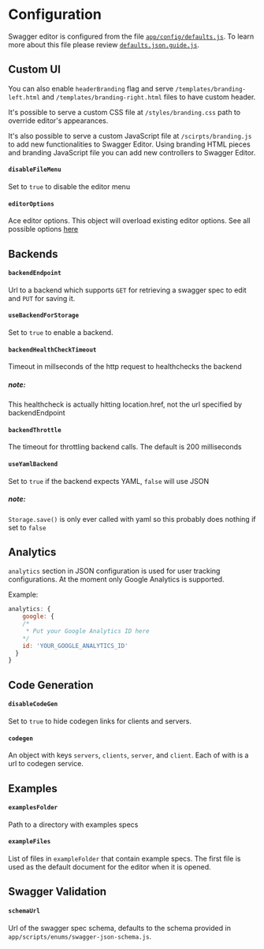

Configuration
=============

Swagger editor is configured from the file [`app/config/defaults.js`](../app/config/defaults.json).
To learn more about this file please review [`defaults.json.guide.js`](../app/config/default.json.guide.js).

Custom UI
---------

You can also enable `headerBranding` flag and serve `/templates/branding-left.html`
and `/templates/branding-right.html` files to have custom header.

It's possible to serve a custom CSS file at `/styles/branding.css` path to override editor's appearances.

It's also possible to serve a custom JavaScript file at `/scirpts/branding.js` to add 
new functionalities to Swagger Editor. Using branding HTML pieces and branding JavaScript
file you can add new controllers to Swagger Editor.

#### `disableFileMenu`
Set to `true` to disable the editor menu

#### `editorOptions`
Ace editor options. This object will overload existing editor options.
See all possible options [here](http://ace.c9.io/#nav=api&api=ace)

Backends
--------

#### `backendEndpoint`
Url to a backend which supports `GET` for retrieving a swagger spec to edit
and `PUT` for saving it.

#### `useBackendForStorage`
Set to ``true`` to enable a backend.

#### `backendHealthCheckTimeout`
Timeout in millseconds of the http request to healthchecks the backend

##### note:
This healthcheck is actually hitting location.href, not the url specified by backendEndpoint

#### `backendThrottle`
The timeout for throttling backend calls. The default is 200 milliseconds

#### `useYamlBackend`
Set to ``true`` if the backend expects YAML, ``false`` will use JSON

##### note:
``Storage.save()`` is only ever called with yaml so this probably does nothing if set to ``false``

Analytics
---------
`analytics` section in JSON configuration is used for user tracking configurations. At the moment only Google Analytics is supported.

Example:

```js
analytics: {
    google: {
    /*
     * Put your Google Analytics ID here
    */
    id: 'YOUR_GOOGLE_ANALYTICS_ID'
  }
}
```

Code Generation
---------------

#### `disableCodeGen`
Set to ``true`` to hide codegen links for clients and servers.

#### `codegen`
An object with keys ``servers``, ``clients``, ``server``, and ``client``. Each of with is a url to codegen service.


Examples
--------

#### `examplesFolder`
Path to a directory with examples specs

#### `exampleFiles`
List of files in ``exampleFolder`` that contain example specs. The first file is used as the default document for the editor when it is opened.


Swagger Validation
------------------

#### `schemaUrl`
Url of the swagger spec schema, defaults to the schema provided in `app/scripts/enums/swagger-json-schema.js`.
